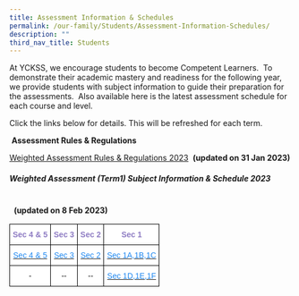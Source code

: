 ```yaml
---
title: Assessment Information & Schedules
permalink: /our-family/Students/Assessment-Information-Schedules/
description: ""
third_nav_title: Students
---
```

At YCKSS, we encourage students to become Competent Learners.  To demonstrate their academic mastery and readiness for the following year, we provide students with subject information to guide their preparation for the assessments.  Also available here is the latest assessment schedule for each course and level.

  

Click the links below for details. This will be refreshed for each term.

  

 **Assessment Rules & Regulations**

[Weighted Assessment Rules & Regulations 2023](/files/Students/Assessment%20Information%20Sche/NEW/YCKSS%20Weighted%20Assessment%20Rules%20and%20Regulations.pdf)  **(updated on 31 Jan 2023)**

##### **Weighted Assessment (Term1) Subject Information & Schedule 2023**

                                                                                                                 **(updated on 8 Feb 2023)**
	
<style type="text/css">
.tg  {border-collapse:collapse;border-spacing:0;}
.tg td{border-color:black;border-style:solid;border-width:1px;font-family:Arial, sans-serif;font-size:14px;
  overflow:hidden;padding:10px 5px;word-break:normal;}
.tg th{border-color:black;border-style:solid;border-width:1px;font-family:Arial, sans-serif;font-size:14px;
  font-weight:normal;overflow:hidden;padding:10px 5px;word-break:normal;}
.tg .tg-hmcn{background-color:#FFF;color:#1E87F0;text-align:center;vertical-align:top}
.tg .tg-mass{background-color:#FFF;color:#8E7CC3;font-weight:bold;text-align:center;vertical-align:top}
.tg .tg-a3j2{background-color:#FFF;color:#222;text-align:center;vertical-align:middle}
</style>
<table class="tg">
<thead>
  <tr>
    <th class="tg-mass">Sec 4 &amp; 5</th>
    <th class="tg-mass">Sec 3</th>
    <th class="tg-mass">Sec 2</th>
    <th class="tg-mass">Sec 1</th>
  </tr>
</thead>
<tbody>
  <tr>
    <td class="tg-hmcn"><a href="/files/Students/Assessment%20Information%20Sche/NEW/Secondary%2045%20Weighted%20Assessment%20ScheduleV2%20Term%201%202023.pdf"><span style="text-decoration:none;color:#1E87F0">Sec 4 &amp; 5</span></a></td>
    <td class="tg-hmcn"><a href="/files/Students/Assessment%20Information%20Sche/NEW/Secondary%203%20Weighted%20Assessment%20Schedule%20Term%201%202023.pdf"><span style="text-decoration:none;color:#1E87F0">Sec 3</span></a><br></td>
    <td class="tg-hmcn"><a href="/files/Students/Assessment%20Information%20Sche/NEW/Secondary%202%20Weighted%20AssessmentTerm%201%20Schedule%202023updated.pdf"><span style="text-decoration:none;color:#1E87F0">Sec 2</span></a><br></td>
    <td class="tg-hmcn"><a href="/files/Students/Assessment%20Information%20Sche/NEW/Secondary%201A_B_C%20Weighted%20AssessmentTerm%201%20Schedule%202023.pdf"><span style="text-decoration:none;color:#1E87F0">Sec 1A,1B,1C</span></a><br></td>
  </tr>
  <tr>
    <td class="tg-a3j2"><span style="color:#222;background-color:transparent">-</span></td>
    <td class="tg-a3j2"><span style="color:#222;background-color:transparent">--</span></td>
    <td class="tg-hmcn"><a href="/files/Students/Assessment%20Information%20Sche/NEW/Secondary%202NA%20Weighted%20AssessmentTerm%201%20Schedule%202022n.pdf"><span style="text-decoration:none;color:#1E87F0"> </span></a><span style="color:#222;background-color:transparent">--</span></td>
    <td class="tg-hmcn"><a href="/files/Students/Assessment%20Information%20Sche/NEW/Secondary%201D_E_F%20Weighted%20AssessmentTerm%201%20Schedule%202023.pdf"><span style="text-decoration:none;color:#1E87F0">Sec 1D,1E,1F </span></a></td>
  </tr>
</tbody>
</table>